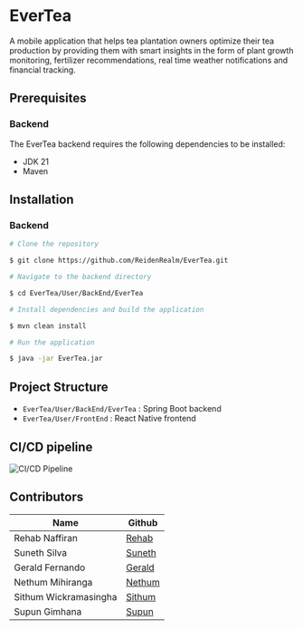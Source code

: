 
# EverTea

A mobile application that helps tea plantation owners optimize their tea production by providing them with smart insights in the form of plant growth monitoring, fertilizer recommendations, real time weather notifications and financial tracking.




## Prerequisites

### Backend

The EverTea backend requires the following dependencies to be installed:

- JDK 21
- Maven



## Installation

### Backend

```bash
# Clone the repository

$ git clone https://github.com/ReidenRealm/EverTea.git

# Navigate to the backend directory

$ cd EverTea/User/BackEnd/EverTea

# Install dependencies and build the application

$ mvn clean install

# Run the application

$ java -jar EverTea.jar
```
## Project Structure

-  ``` EverTea/User/BackEnd/EverTea ``` : Spring Boot backend
-  ``` EverTea/User/FrontEnd ``` : React Native frontend

## CI/CD pipeline

![CI/CD Pipeline](https://elasticbeanstalk-eu-north-1-060795925587.s3.eu-north-1.amazonaws.com/CI%3ACD+diagram.png)

## Contributors

| Name                  | Github                                            |
|-----------------------|---------------------------------------------------|
| Rehab Naffiran        | [Rehab](https://github.com/rehabnaf)              |
| Suneth Silva          | [Suneth](https://github.com/Nawoda2-0)            |
| Gerald Fernando       | [Gerald](https://github.com/ReidenRealm)          |
| Nethum Mihiranga      | [Nethum](https://github.com/Nethum99 )            |
| Sithum Wickramasingha | [Sithum](https://github.com/SithumWickramasingha) |
| Supun Gimhana         | [Supun](https://github.com/SUPUN-GIMHANA)         |
